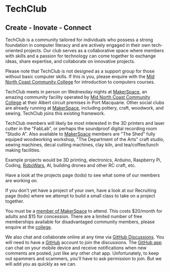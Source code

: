 # TechClub

## Create - Inovate - Connect

TechClub is a community tailored for individuals who possess a strong foundation in computer literacy and are actively engaged in their own tech-oriented projects. Our club serves as a collaborative space where members with skills and a passion for technology can come together to exchange ideas, share expertise, and collaborate on innovative projects.

Please note that TechClub is not designed as a support group for those without basic computer skills. If this is you, please enquire with the [Mid North Coast Community College](https://www.mnccc.edu.au/) for introduction to computers courses.

TechClub meets in person on Wednesday nights at [MakerSpace](https://www.mncccmakerspace.org.au/), an amazing community facility operated by [Mid North Coast Community College](https://www.mnccc.edu.au/) at their Albert circuit premises in Port Macquarie. Other social clubs are already running at [MakerSpace](https://www.mncccmakerspace.org.au/), including pottery, craft, woodwork, and sewing. TechClub joins this existing framework.

TechClub members will likely be most interested in the 3D printers and laser cutter in the "FabLab", or perhaps the soundproof digital recording room "Studio A".  Also available to [MakerSpace](https://www.mncccmakerspace.org.au/) members are "The Shed" fully equiped woodworking workshop, "The Department of the Arts" craft studio, sewing machines, decal cutting machines, clay kiln, and tea/coffee/lunch making facilities.

Example projects would be 3D printing, electronics, Arduino, Raspberry Pi, Coding, [RoboWars](https://www.robowars.com.au/), AI, building drones and other RC craft, etc.  

Have a look at the projects page (todo) to see what some of our members are working on.

If you don't yet have a project of your own, have a look at our Recruiting page (todo) where we attempt to build a small class to take on a project together.

You must be a [member of MakerSpace](https://www.mncccmakerspace.org.au/membership) to attend. This costs $20/month for adults and $15 for concession. There are a limited number of free memberships available for disadvantaged community members, please enquire at the [college](https://www.mnccc.edu.au/).  

We also chat and collaborate online at any time via [GitHub Discussions](https://github.com/NathanDigital/TechClub/discussions). You will need to have a [GitHub](https://github.com) account to join the discussions. The [GitHub app](https://github.com/mobile) can chat on your mobile device and receive notifications when new comments are posted, just like any other chat app. Unfortunately, to keep out spammers and scammers, you'll have to ask permission to join. But we will add you as quickly as we can.
